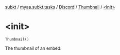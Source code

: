 [subkt](../../../index.md) / [myaa.subkt.tasks](../../index.md) / [Discord](../index.md) / [Thumbnail](index.md) / [&lt;init&gt;](./-init-.md)

# &lt;init&gt;

`Thumbnail()`

The thumbnail of an embed.

